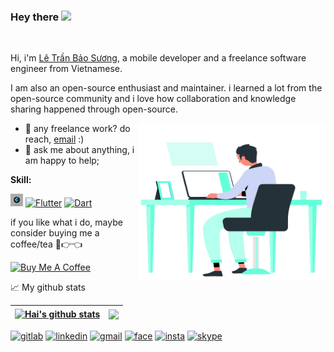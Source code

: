 ### Hey there <img src="https://media.giphy.com/media/hvRJCLFzcasrR4ia7z/giphy.gif" width="25px">

<br />

Hi, i'm [Lê Trần Bảo Sương](), a mobile developer and a freelance software engineer from Vietnamese.

I am also an open-source enthusiast and maintainer. i learned a lot from the open-source community and i love how collaboration and knowledge sharing happened through open-source.

<img align="right" alt="GIF" src="./assets/images/gif/coding.gif" width="300" height="250" />
  
- 💼 any freelance work? do reach, [email](mailto:letranbaosuong@gmail.com) :)
- 💬 ask me about anything, i am happy to help;

**Skill:**  

<code><img height="20" src="./assets/images/gif/flutter.gif"></code>
[![Flutter](https://img.shields.io/badge/flutter-%233498DB.svg?&style=for-the-badge&logo=flutter&logoColor=white)](https://github.com/hoc081098/rx_shared_preferences)
[![Dart](https://img.shields.io/badge/dart-%231DA1F2.svg?&style=for-the-badge&logo=dart&logoColor=white)](https://pub.dev/packages/disposebag)

if you like what i do, maybe consider buying me a coffee/tea 🥺👉👈

<a href="https://www.buymeacoffee.com/abhisheknaiidu" target="_blank"><img src="https://cdn.buymeacoffee.com/buttons/v2/default-red.png" alt="Buy Me A Coffee" width="150" ></a>

📈 My github stats

| <a href="https://github.com/letranbaosuong"><img align="center" src="https://github-readme-stats.vercel.app/api?username=letranbaosuong&show_icons=true&theme=graywhite&include_all_commits=true&count_private=true&hide_border=true" alt="Hai's github stats" /></a> | <a href="https://github.com/letranbaosuong"><img align="center" src="https://github-readme-stats.vercel.app/api/top-langs/?username=letranbaosuong&theme=graywhite&langs_count=10&layout=compact&hide_border=true" /></a> |
| ------------- | ------------- |

[![gitlab](https://img.shields.io/badge/-GitLab-380D75?style=for-the-badge&logo=GitLab&logoColor=white)](https://gitlab.com/letranbaosuong)
[![linkedin](https://img.shields.io/badge/-LinkedIn-0073B1?style=for-the-badge&logo=Linkedin)](https://www.linkedin.com/in/letranbaosuong)
[![gmail](https://img.shields.io/badge/-Gmail-EA4335?style=for-the-badge&logo=Gmail&logoColor=white)](mailto:letranbaosuong@gmail.com)
[![face](https://img.shields.io/badge/-Facebook-0165E1?style=for-the-badge&logo=Facebook&logoColor=white)](https://www.facebook.com/letranbaosuong)
[![insta](https://img.shields.io/badge/-Instagram-D82A78?style=for-the-badge&logo=instagram&logoColor=white)](https://www.instagram.com/letranbaosuong)
[![skype](https://img.shields.io/badge/-Skype-00AFF0?style=for-the-badge&logo=skype&logoColor=white)]()
<!--
**letranbaosuong/letranbaosuong** is a ✨ _special_ ✨ repository because its `README.md` (this file) appears on your GitHub profile.

Here are some ideas to get you started:

- 🔭 I’m currently working on ...
- 🌱 I’m currently learning ...
- 👯 I’m looking to collaborate on ...
- 🤔 I’m looking for help with ...
- 💬 Ask me about ...
- 📫 How to reach me: ...
- 😄 Pronouns: ...
- ⚡ Fun fact: ...
-->
